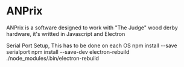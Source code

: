 # ANPrix

ANPrix is a software designed to work with "The Judge" wood derby hardware, it's writted in Javascript and Electron

Serial Port Setup, This has to be done on each OS
npm install --save serialport
npm install --save-dev electron-rebuild
./node_modules/.bin/electron-rebuild



